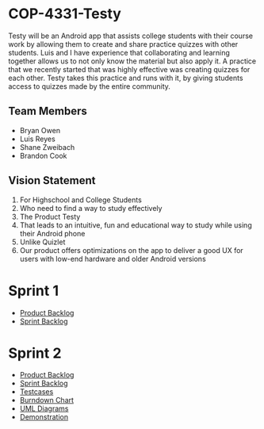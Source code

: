 # COP-4331-Testy

Testy will be an Android app that assists college students with their course work by allowing them to create and share practice quizzes with other students. Luis and I have experience that collaborating and learning together allows us to not only know the material but also apply it. A practice that we recently started that was highly effective was creating quizzes for each other. Testy takes this practice and runs with it, by giving students access to quizzes made by the entire community.


## Team Members

- Bryan Owen
- Luis Reyes
- Shane Zweibach
- Brandon Cook

## Vision Statement

1. For Highschool and College Students
2. Who need to find a way to study effectively
3. The Product Testy
4. That leads to an intuitive, fun and educational way to study while using their Android phone
5. Unlike Quizlet
6. Our product offers optimizations on the app to deliver a good UX for users with low-end hardware and older Android versions

# Sprint 1

- [Product Backlog](https://github.com/fmadrid1317/COP-4331C-Project-Testy/blob/LuisReyesTestyBranch/ProductBacklog.md)
- [Sprint Backlog](https://github.com/fmadrid1317/COP-4331C-Project-Testy/blob/LuisReyesTestyBranch/Sprint%20Backlog.md)


# Sprint 2

- [Product Backlog](https://github.com/fmadrid1317/COP-4331C-Project-Testy/blob/master/Sprint2/ProductBacklog.md)
- [Sprint Backlog](https://github.com/fmadrid1317/COP-4331C-Project-Testy/blob/master/Sprint2/Sprint%20Backlog.md)
- [Testcases](https://github.com/fmadrid1317/COP-4331C-Project-Testy/blob/master/Sprint2/Testcases.txt)
- [Burndown Chart](https://github.com/fmadrid1317/COP-4331C-Project-Testy/blob/master/Sprint2/Sprint2BurndownChart.xlsx)
- [UML Diagrams](https://github.com/fmadrid1317/COP-4331C-Project-Testy/tree/master/Sprint2/UML%20Diagrams)
- [Demonstration](https://github.com/fmadrid1317/COP-4331C-Project-Testy/blob/master/Sprint2/Testy%20Demonstration.mp4)

